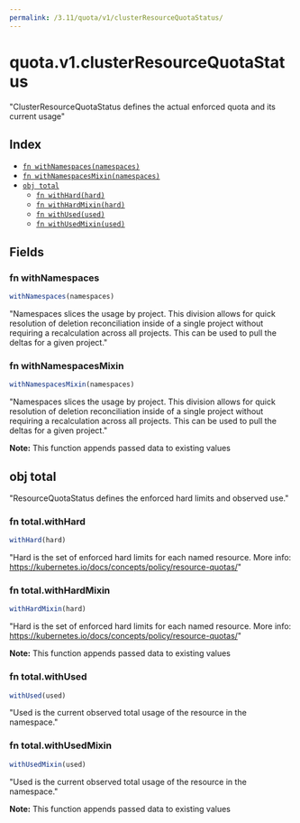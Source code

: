 ```yaml
---
permalink: /3.11/quota/v1/clusterResourceQuotaStatus/
---
```


# quota.v1.clusterResourceQuotaStatus

"ClusterResourceQuotaStatus defines the actual enforced quota and its current usage"

## Index

* [`fn withNamespaces(namespaces)`](#fn-withnamespaces)
* [`fn withNamespacesMixin(namespaces)`](#fn-withnamespacesmixin)
* [`obj total`](#obj-total)
  * [`fn withHard(hard)`](#fn-totalwithhard)
  * [`fn withHardMixin(hard)`](#fn-totalwithhardmixin)
  * [`fn withUsed(used)`](#fn-totalwithused)
  * [`fn withUsedMixin(used)`](#fn-totalwithusedmixin)

## Fields

### fn withNamespaces

```ts
withNamespaces(namespaces)
```

"Namespaces slices the usage by project.  This division allows for quick resolution of deletion reconciliation inside of a single project without requiring a recalculation across all projects.  This can be used to pull the deltas for a given project."

### fn withNamespacesMixin

```ts
withNamespacesMixin(namespaces)
```

"Namespaces slices the usage by project.  This division allows for quick resolution of deletion reconciliation inside of a single project without requiring a recalculation across all projects.  This can be used to pull the deltas for a given project."

**Note:** This function appends passed data to existing values

## obj total

"ResourceQuotaStatus defines the enforced hard limits and observed use."

### fn total.withHard

```ts
withHard(hard)
```

"Hard is the set of enforced hard limits for each named resource. More info: https://kubernetes.io/docs/concepts/policy/resource-quotas/"

### fn total.withHardMixin

```ts
withHardMixin(hard)
```

"Hard is the set of enforced hard limits for each named resource. More info: https://kubernetes.io/docs/concepts/policy/resource-quotas/"

**Note:** This function appends passed data to existing values

### fn total.withUsed

```ts
withUsed(used)
```

"Used is the current observed total usage of the resource in the namespace."

### fn total.withUsedMixin

```ts
withUsedMixin(used)
```

"Used is the current observed total usage of the resource in the namespace."

**Note:** This function appends passed data to existing values